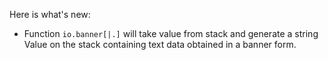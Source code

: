 Here is what's new:
* Function ```io.banner[|.]``` will take value from stack and generate a string Value on the stack containing text data obtained in a banner form.
